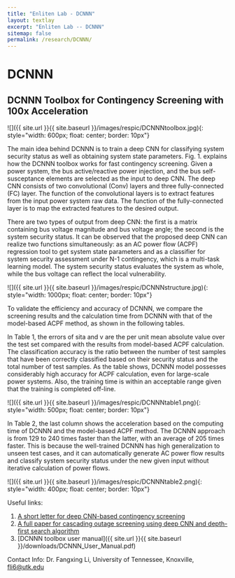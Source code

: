 ```yaml
---
title: "Enliten Lab - DCNNN"
layout: textlay
excerpt: "Enliten Lab -- DCNNN"
sitemap: false
permalink: /research/DCNNN/
---
```


# DCNNN 

## DCNNN Toolbox for Contingency Screening with 100x Acceleration

![]({{ site.url }}{{ site.baseurl }}/images/respic/DCNNNtoolbox.jpg){: style="width: 600px; float: center; border: 10px"}

The main idea behind DCNNN is to train a deep CNN for classifying system security status as well as obtaining system state parameters. Fig. 1. explains how the DCNNN toolbox works for fast contingency screening. Given a power system, the bus active/reactive power injection, and the bus self-susceptance elements are selected as the input to deep CNN. The deep CNN consists of two convolutional (Conv) layers and three fully-connected (FC) layer. The function of the convolutional layers is to extract features from the input power system raw data. The function of the fully-connected layer is to map the extracted features to the desired output.

There are two types of output from deep CNN: the first is a matrix containing bus voltage magnitude and bus voltage angle; the second is the system security status. It can be observed that the proposed deep CNN can realize two functions simultaneously: as an AC power flow (ACPF) regression tool to get system state parameters and as a classifier for system security assessment under N-1 contingency, which is a multi-task learning model. The system security status evaluates the system as whole, while the bus voltage can reflect the local vulnerability.

![]({{ site.url }}{{ site.baseurl }}/images/respic/DCNNNstructure.jpg){: style="width: 1000px; float: center; border: 10px"}

To validate the efficiency and accuracy of DCNNN, we compare the screening results and the calculation time from DCNNN with that of the model-based ACPF method, as shown in the following tables.

In Table 1, the errors of sita and v are the per unit mean absolute value over the test set compared with the results from model-based ACPF calculation. The classification accuracy is the ratio between the number of test samples that have been correctly classified based on their security status and the total number of test samples. As the table shows, DCNNN model possesses considerably high accuracy for ACPF calculation, even for large-scale power systems. Also, the training time is within an acceptable range given that the training is completed off-line.

![]({{ site.url }}{{ site.baseurl }}/images/respic/DCNNNtable1.png){: style="width: 500px; float: center; border: 10px"}

In Table 2, the last column shows the acceleration based on the computing time of DCNNN and the model-based ACPF method. The DCNNN approach is from 129 to 240 times faster than the latter, with an average of 205 times faster. This is because the well-trained DCNNN has high generalization to unseen test cases, and it can automatically generate AC power flow results and classify system security status under the new given input without iterative calculation of power flows.

![]({{ site.url }}{{ site.baseurl }}/images/respic/DCNNNtable2.png){: style="width: 400px; float: center; border: 10px"}

Useful links:
1. [A short letter for deep CNN-based contingency screening](https://ieeexplore.ieee.org/abstract/document/8705389)
2. [A full paper for cascading outage screening using deep CNN and depth-first search algorithm](https://ieeexplore.ieee.org/abstract/document/8972476)
3. [DCNNN toolbox user manual]({{ site.url }}{{ site.baseurl }}/downloads/DCNNN_User_Manual.pdf)

Contact Info:
Dr. Fangxing Li, University of Tennessee, Knoxville, fli6@utk.edu
